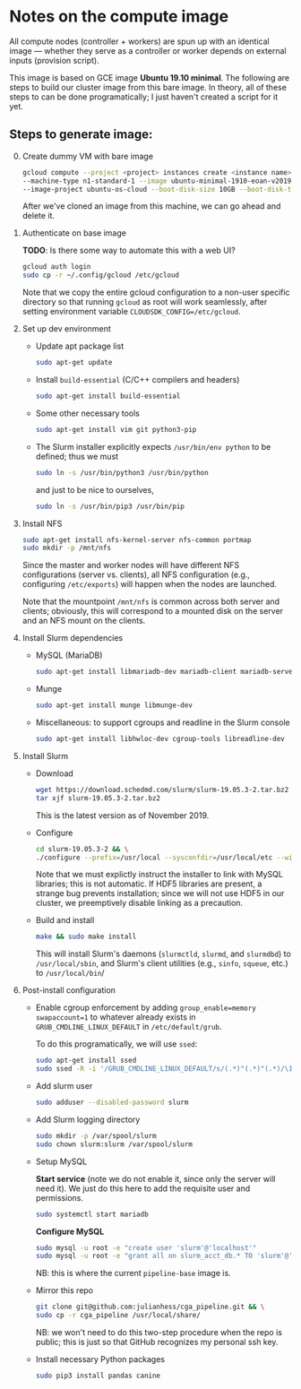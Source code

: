 # Notes on the compute image

All compute nodes (controller + workers) are spun up with an identical 
image — whether they serve as a controller or worker depends on external inputs (provision script).

This image is based on GCE image **Ubuntu 19.10 minimal**.  The following are steps to build our cluster image from this bare image. In theory, all of these steps to can be done programatically; I just haven't created a script for it yet.

## Steps to generate image:

0. Create dummy VM with bare image

   ```bash
   gcloud compute --project <project> instances create <instance name> --zone <zone> \
   --machine-type n1-standard-1 --image ubuntu-minimal-1910-eoan-v20191113 \
   --image-project ubuntu-os-cloud --boot-disk-size 10GB --boot-disk-type pd-standard
   ```
   
   After we've cloned an image from this machine, we can go ahead and delete it.
   
0. Authenticate on base image

   **TODO**: Is there some way to automate this with a web UI?

   ```bash
   gcloud auth login
   sudo cp -r ~/.config/gcloud /etc/gcloud
   ```
   
   Note that we copy the entire gcloud configuration to a non-user specific directory
   so that running `gcloud` as root will work seamlessly, after setting environment
   variable `CLOUDSDK_CONFIG=/etc/gcloud`.

0. Set up dev environment

   * Update apt package list
     
     ```bash
     sudo apt-get update
     ```

   * Install `build-essential` (C/C++ compilers and headers)
   
     ```bash
     sudo apt-get install build-essential
     ```
     
   * Some other necessary tools

     ```bash
     sudo apt-get install vim git python3-pip
     ```

   * The Slurm installer explicitly expects `/usr/bin/env python`
   to be defined; thus we must
   
     ```bash
     sudo ln -s /usr/bin/python3 /usr/bin/python
     ```
     
     and just to be nice to ourselves,
   
     ```bash
     sudo ln -s /usr/bin/pip3 /usr/bin/pip
     ```
     
1. Install NFS
 
   ```bash
   sudo apt-get install nfs-kernel-server nfs-common portmap
   sudo mkdir -p /mnt/nfs
   ```

   Since the master and worker nodes will have different NFS configurations (server vs.
   clients), all NFS configuration (e.g., configuring `/etc/exports`) will
   happen when the nodes are launched.
   
   Note that the mountpoint `/mnt/nfs` is common across both server and clients; obviously,
   this will correspond to a mounted disk on the server and an NFS mount on the clients.

2. Install Slurm dependencies

   * MySQL (MariaDB)
   
      ```bash
      sudo apt-get install libmariadb-dev mariadb-client mariadb-server
      ```

   * Munge
   
     ```bash
     sudo apt-get install munge libmunge-dev
     ```

   * Miscellaneous: to support cgroups and readline in the Slurm console
   
     ```bash
     sudo apt-get install libhwloc-dev cgroup-tools libreadline-dev
     ```
   
3. Install Slurm
 
   - Download
   
      ```bash
      wget https://download.schedmd.com/slurm/slurm-19.05.3-2.tar.bz2 && \
      tar xjf slurm-19.05.3-2.tar.bz2
      ```
      
      This is the latest version as of November 2019.

   * Configure
   
      ```bash
      cd slurm-19.05.3-2 && \
      ./configure --prefix=/usr/local --sysconfdir=/usr/local/etc --with-mysql_config=/usr/bin --with-hdf5=no
      ```
      
      Note that we must explictly instruct the installer to link with MySQL libraries; this
      is not automatic. If HDF5 libraries are present, a strange bug prevents installation;
      since we will not use HDF5 in our cluster, we preemptively disable linking as a
      precaution.

   * Build and install
   
      ```bash
      make && sudo make install
      ```
      
      This will install Slurm's daemons (`slurmctld`, `slurmd`, and `slurmdbd`) to
      `/usr/local/sbin`, and Slurm's client utilities (e.g., `sinfo`, `squeue`, etc.)
      to `/usr/local/bin`/

4. Post-install configuration

   * Enable cgroup enforcement by adding `group_enable=memory swapaccount=1` to whatever
     already exists in `GRUB_CMDLINE_LINUX_DEFAULT` in `/etc/default/grub`.
     
     To do this programatically, we will use `ssed`:
     
     ```bash
     sudo apt-get install ssed
     sudo ssed -R -i '/GRUB_CMDLINE_LINUX_DEFAULT/s/(.*)"(.*)"(.*)/\1"\2 group_enable=memory swapaccount=1"\3/' /etc/default/grub
     ```

   * Add slurm user
   
     ```bash
     sudo adduser --disabled-password slurm
     ```

   * Add Slurm logging directory
   
     ```bash
     sudo mkdir -p /var/spool/slurm
     sudo chown slurm:slurm /var/spool/slurm
     ```

   * Setup MySQL
   
     **Start service** (note we do not enable it, since only the server will need it). We 
     just do this here to add the requisite user and permissions.
   
     ```bash
     sudo systemctl start mariadb
     ```
   
     **Configure MySQL**
   
     ```bash
     sudo mysql -u root -e "create user 'slurm'@'localhost'"
     sudo mysql -u root -e "grant all on slurm_acct_db.* TO 'slurm'@'localhost';"
     ```
     
     NB: this is where the current `pipeline-base` image is.
      
   * Mirror this repo
      
     ```bash
     git clone git@github.com:julianhess/cga_pipeline.git && \
     sudo cp -r cga_pipeline /usr/local/share/
     ```
    
     NB: we won't need to do this two-step procedure when the repo is public; this is just so
     that GitHub recognizes my personal ssh key.
     
   * Install necessary Python packages

     ```bash
     sudo pip3 install pandas canine
     ```